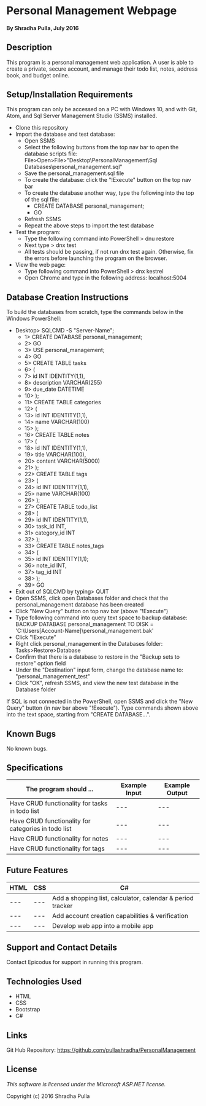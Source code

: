 # Personal Management Webpage

#### By Shradha Pulla, July 2016

## Description

This program is a personal management web application. A user is able to create a private, secure account, and manage their todo list, notes, address book, and budget online.

## Setup/Installation Requirements

This program can only be accessed on a PC with Windows 10, and with Git, Atom, and Sql Server Management Studio (SSMS) installed.

* Clone this repository
* Import the database and test database:
  * Open SSMS
  * Select the following buttons from the top nav bar to open the database scripts file: File>Open>File>"Desktop\PersonalManagement\Sql Databases\personal_management.sql"
  * Save the personal_management.sql file
  * To create the database: click the "!Execute" button on the top nav bar
  * To create the database another way, type the following into the top of the sql file:
    * CREATE DATABASE personal_management;
    * GO
  * Refresh SSMS
  * Repeat the above steps to import the test database
* Test the program:
  * Type the following command into PowerShell > dnu restore
  * Next type > dnx test
  * All tests should be passing, if not run dnx test again. Otherwise, fix the errors before launching the program on the browser.
* View the web page:
  * Type following command into PowerShell > dnx kestrel
  * Open Chrome and type in the following address: localhost:5004

## Database Creation Instructions

To build the databases from scratch, type the commands below in the Windows PowerShell:
  * Desktop> SQLCMD -S "Server-Name";
    * 1> CREATE DATABASE personal_management;
    * 2> GO
    * 3> USE personal_management;
    * 4> GO
    * 5> CREATE TABLE tasks
    * 6> (
    * 7> id INT IDENTITY(1,1),
    * 8> description VARCHAR(255)
    * 9> due_date DATETIME
    * 10> );
    * 11> CREATE TABLE categories
    * 12> (
    * 13> id INT IDENTITY(1,1),
    * 14> name VARCHAR(100)
    * 15> );
    * 16> CREATE TABLE notes
    * 17> (
    * 18> id INT IDENTITY(1,1),
    * 19> title VARCHAR(100),
    * 20> content VARCHAR(5000)
    * 21> );
    * 22> CREATE TABLE tags
    * 23> (
    * 24> id INT IDENTITY(1,1),
    * 25> name VARCHAR(100)
    * 26> );
    * 27> CREATE TABLE todo_list
    * 28> (
    * 29> id INT IDENTITY(1,1),
    * 30> task_id INT,
    * 31> category_id INT
    * 32> );
    * 33> CREATE TABLE notes_tags
    * 34> (
    * 35> id INT IDENTITY(1,1);
    * 36> note_id INT,
    * 37> tag_id INT
    * 38> );
    * 39> GO
  * Exit out of SQLCMD by typing> QUIT
  * Open SSMS, click open Databases folder and check that the personal_management database has been created
  * Click "New Query" button on top nav bar (above "!Execute")
  * Type following command into query text space to backup database: BACKUP DATABASE personal_management TO DISK = 'C:\Users\[Account-Name]\personal_management.bak'
  * Click "!Execute"
  * Right click personal_management in the Databases folder: Tasks>Restore>Database
  * Confirm that there is a database to restore in the "Backup sets to restore" option field
  * Under the "Destination" input form, change the database name to: "personal_management_test"
  * Click "OK", refresh SSMS, and view the new test database in the Database folder

If SQL is not connected in the PowerShell, open SSMS and click the "New Query" button (in nav bar above "!Execute"). Type commands shown above into the text space, starting from "CREATE DATABASE...".

## Known Bugs

No known bugs.

## Specifications

The program should ... | Example Input | Example Output
----- | ----- | -----
Have CRUD functionality for tasks in todo list | --- | ---
Have CRUD functionality for categories in todo list | --- | ---
Have CRUD functionality for notes | --- | ---
Have CRUD functionality for tags | --- | ---

## Future Features

HTML | CSS | C#
----- | ----- | -----
--- | --- | Add a shopping list, calculator, calendar & period tracker
--- | --- | Add account creation capabilities & verification
--- | --- | Develop web app into a mobile app

## Support and Contact Details

Contact Epicodus for support in running this program.

## Technologies Used

* HTML
* CSS
* Bootstrap
* C#

## Links

Git Hub Repository: https://github.com/pullashradha/PersonalManagement

## License

*This software is licensed under the Microsoft ASP.NET license.*

Copyright (c) 2016 Shradha Pulla
